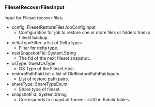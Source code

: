 ### FilesetRecoverFilesInput
Input for Fileset recover files.

- config: FilesetRestoreFilesJobConfigInput
  - Configuration for job to restore one or more files or folders from a fileset backup.
- deltaTypeFilter: a list of DeltaTypes
  - Filter for delta type.
- nextSnapshotFid: System.String
  - The fid of the next fileset snapshot.
- osType: GuestOsType
  - OS Type of the Fileset Host.
- restorePathPairList: a list of OldRestorePathPairInputs
  - List of restore path pairs.
- shareType: ShareTypeEnum
  - Share type of fileset.
- snapshotFid: System.String
  - Corresponds to snapshot forever UUID in Rubrik tables.
